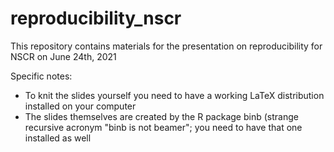 # reproducibility_nscr

This repository contains materials for the presentation on reproducibility for NSCR on June 24th, 2021

Specific notes:

- To knit the slides yourself you need to have a working LaTeX distribution installed on your computer
- The slides themselves are created by the R package binb (strange recursive acronym "binb is not beamer"; you need to have that one installed as well
